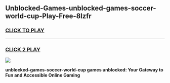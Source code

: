 
## Unblocked-Games-unblocked-games-soccer-world-cup-Play-Free-8lzfr
<h3>
<a href="https://premium76.site?title=unblocked-games-soccer-world-cup&ref=18A">CLICK TO PLAY</a></h3>
<hr>

<h3>
<a href="https://premium76.site?title=unblocked-games-soccer-world-cup&ref=18A">CLICK 2 PLAY</a>
  
</h3>

<a href="https://premium76.site?title=unblocked-games-soccer-world-cup&ref=18A"><img src="https://clearcache.store/games.png"></a>


**unblocked-games-soccer-world-cup games unblocked: Your Gateway to Fun and Accessible Online Gaming**
